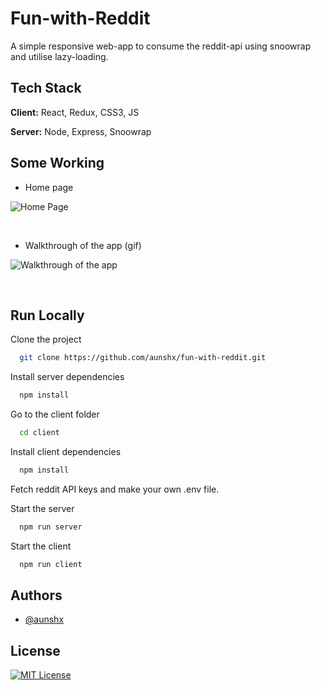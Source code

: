 # Fun-with-Reddit

A simple responsive web-app to consume the reddit-api using snoowrap and utilise lazy-loading.

## Tech Stack

**Client:** React, Redux, CSS3, JS

**Server:** Node, Express, Snoowrap

## Some Working

- Home page

![Home Page](https://i.postimg.cc/mkDwK7T9/homepage-1.png)

&nbsp;

- Walkthrough of the app (gif)

![Walkthrough of the app](https://i.postimg.cc/ydkCBQX6/funwithredditworking.gif)

&nbsp;

## Run Locally

Clone the project

```bash
  git clone https://github.com/aunshx/fun-with-reddit.git
```

Install server dependencies

```bash
  npm install
```

Go to the client folder

```bash
  cd client
```

Install client dependencies

```bash
  npm install
```

Fetch reddit API keys and make your own .env file.

Start the server

```bash
  npm run server
```

Start the client

```bash
  npm run client
```

## Authors

- [@aunshx](https://www.github.com/aunshx)

## License

[![MIT License](https://img.shields.io/badge/License-MIT-green.svg)](https://choosealicense.com/licenses/mit/)
